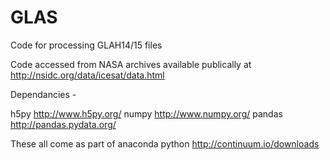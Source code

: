 # GLAS
Code for processing GLAH14/15 files

Code accessed from NASA archives available publically at http://nsidc.org/data/icesat/data.html

Dependancies -

h5py http://www.h5py.org/
numpy http://www.numpy.org/
pandas http://pandas.pydata.org/

These all come as part of anaconda python http://continuum.io/downloads
